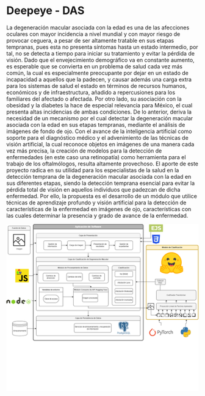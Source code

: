 # Deepeye - DAS
La degeneración macular asociada con la edad es una de las afecciones oculares con mayor incidencia a nivel mundial y con mayor riesgo de provocar ceguera, a pesar de ser altamente tratable en sus etapas tempranas, pues esta no presenta síntomas hasta un estado intermedio, por tal, no se detecta a tiempo para iniciar su tratamiento y evitar la pérdida de visión. Dado que el envejecimiento demográfico va en constante aumento, es esperable que se convierta en un problema de salud cada vez más común, la cual es especialmente preocupante por dejar en un estado de incapacidad a aquellos que la padecen, y causar además una carga extra para los sistemas de salud el estado en términos de recursos humanos, económicos y de infraestructura, añadido a repercusiones para los familiares del afectado o afectada. Por otro lado, su asociación con la obesidad y la diabetes la hace de especial relevancia para México, el cual presenta altas incidencias de ambas condiciones.
De lo anterior, deriva la necesidad de un mecanismo por el cual detectar la degeneración macular asociada con la edad en sus etapas tempranas, mediante el análisis de imágenes de fondo de ojo. Con el avance de la inteligencia artificial como soporte para el diagnóstico médico y el advenimiento de las técnicas de visión artificial, la cual reconoce objetos en imágenes de una manera cada vez más precisa, la creación de modelos para la detección de enfermedades (en este caso una retinopatía) como herramienta para el trabajo de los oftalmólogos, resulta altamente provechoso.
El aporte de este proyecto radica en su utilidad para los especialistas de la salud en la detección temprana de la degeneración macular asociada con la edad en sus diferentes etapas, siendo la detección temprana esencial para evitar la pérdida total de visión en aquellos individuos que padezcan de dicha enfermedad. Por ello, la propuesta es el desarrollo de un módulo que utilice técnicas de aprendizaje profundo y visión artificial para la detección de características de la enfermedad en imágenes de ojo, características con las cuales determinar la presencia y grado de avance de la enfermedad.

![Arquitectura](https://github.com/augustoreyesdelgado/DMAE-Evaluation-Support/raw/master/download.png)
